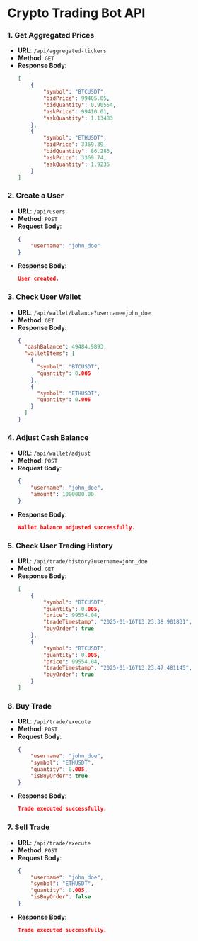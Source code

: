 # Crypto Trading Bot API

### 1. Get Aggregated Prices

- **URL**: `/api/aggregated-tickers`
- **Method**: `GET`
- **Response Body**:
    ```json
    [
        {
            "symbol": "BTCUSDT",
            "bidPrice": 99405.05,
            "bidQuantity": 0.90554,
            "askPrice": 99410.01,
            "askQuantity": 1.13483
        },
        {
            "symbol": "ETHUSDT",
            "bidPrice": 3369.39,
            "bidQuantity": 86.283,
            "askPrice": 3369.74,
            "askQuantity": 1.9235
        }
    ]

### 2. Create a User

- **URL**: `/api/users`
- **Method**: `POST`
- **Request Body**:
    ```json
    {
        "username": "john_doe"
    }
- **Response Body**:
    ```json
    User created.

### 3. Check User Wallet

- **URL**: `/api/wallet/balance?username=john_doe`
- **Method**: `GET`
- **Response Body**:
    ```json
    {
      "cashBalance": 49484.9893,
      "walletItems": [
        {
          "symbol": "BTCUSDT",
          "quantity": 0.005
        },
        {
          "symbol": "ETHUSDT",
          "quantity": 0.005
        }
      ]
    }

### 4. Adjust Cash Balance

- **URL**: `/api/wallet/adjust`
- **Method**: `POST`
- **Request Body**:
    ```json
    {
        "username": "john_doe",
        "amount": 1000000.00
    }
- **Response Body**:
    ```json
    Wallet balance adjusted successfully.

### 5. Check User Trading History

- **URL**: `/api/trade/history?username=john_doe`
- **Method**: `GET`
- **Response Body**:
    ```json
    [
        {
            "symbol": "BTCUSDT",
            "quantity": 0.005,
            "price": 99554.04,
            "tradeTimestamp": "2025-01-16T13:23:38.901831",
            "buyOrder": true
        },
        {
            "symbol": "BTCUSDT",
            "quantity": 0.005,
            "price": 99554.04,
            "tradeTimestamp": "2025-01-16T13:23:47.481145",
            "buyOrder": true
        }
    ]

### 6. Buy Trade

- **URL**: `/api/trade/execute`
- **Method**: `POST`
- **Request Body**:
    ```json
    {
        "username": "john_doe",
        "symbol": "ETHUSDT",
        "quantity": 0.005,
        "isBuyOrder": true
    }
- **Response Body**:
    ```json
    Trade executed successfully.

### 7. Sell Trade

- **URL**: `/api/trade/execute`
- **Method**: `POST`
- **Request Body**:
    ```json
    {
        "username": "john_doe",
        "symbol": "ETHUSDT",
        "quantity": 0.005,
        "isBuyOrder": false
    }
- **Response Body**:
    ```json
    Trade executed successfully.